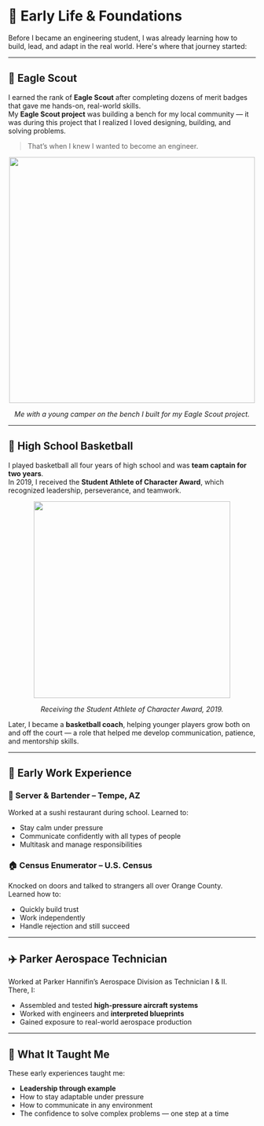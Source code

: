 # 👶 Early Life & Foundations

Before I became an engineering student, I was already learning how to build, lead, and adapt in the real world. Here's where that journey started:

---

## 🦅 Eagle Scout

I earned the rank of **Eagle Scout** after completing dozens of merit badges that gave me hands-on, real-world skills.  
My **Eagle Scout project** was building a bench for my local community — it was during this project that I realized I loved designing, building, and solving problems.

> That’s when I knew I wanted to become an engineer.

<div style="text-align: center;">
  <img src="images/bench.JPG" width="500">
  <p><em>Me with a young camper on the bench I built for my Eagle Scout project.</em></p>
</div>

---

## 🏀 High School Basketball

I played basketball all four years of high school and was **team captain for two years**.  
In 2019, I received the **Student Athlete of Character Award**, which recognized leadership, perseverance, and teamwork.

<div style="text-align: center;">
  <img src="images/award.JPG" width="400">
  <p><em>Receiving the Student Athlete of Character Award, 2019.</em></p>
</div>

Later, I became a **basketball coach**, helping younger players grow both on and off the court — a role that helped me develop communication, patience, and mentorship skills.

---

## 💼 Early Work Experience

### 🍣 Server & Bartender – Tempe, AZ  
Worked at a sushi restaurant during school. Learned to:
- Stay calm under pressure
- Communicate confidently with all types of people
- Multitask and manage responsibilities

### 🏠 Census Enumerator – U.S. Census  
Knocked on doors and talked to strangers all over Orange County.  
Learned how to:
- Quickly build trust
- Work independently
- Handle rejection and still succeed

---

## ✈️ Parker Aerospace Technician

Worked at Parker Hannifin’s Aerospace Division as Technician I & II.  
There, I:

- Assembled and tested **high-pressure aircraft systems**
- Worked with engineers and **interpreted blueprints**
- Gained exposure to real-world aerospace production

---

## 🔧 What It Taught Me

These early experiences taught me:
- **Leadership through example**
- How to stay adaptable under pressure
- How to communicate in any environment
- The confidence to solve complex problems — one step at a time
